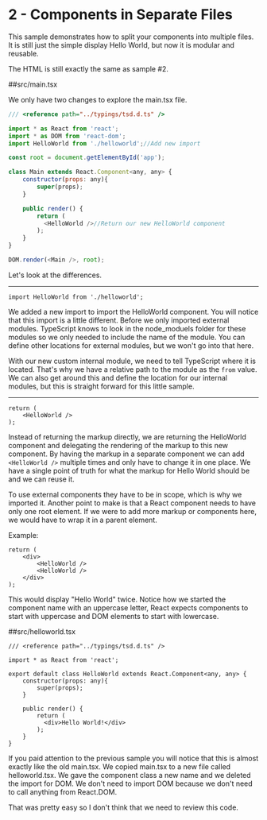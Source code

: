 # 2 - Components in Separate Files

This sample demonstrates how to split your components into multiple files. It is still just the simple display Hello World, but now it is modular and reusable.

The HTML is still exactly the same as sample #2. 

##src/main.tsx

We only have two changes to explore the main.tsx file.

```javascript
/// <reference path="../typings/tsd.d.ts" />

import * as React from 'react';
import * as DOM from 'react-dom';
import HelloWorld from './helloworld';//Add new import

const root = document.getElementById('app');

class Main extends React.Component<any, any> {
    constructor(props: any){
        super(props);
    }

	public render() {
		return (
          <HelloWorld />//Return our new HelloWorld component
        );
	}
}

DOM.render(<Main />, root); 
```

Let's look at the differences.

---

```
import HelloWorld from './helloworld';
```

We added a new import to import the HelloWorld component. You will notice that this import is a little different. Before we only imported external modules. TypeScript knows to look in the node_moduels folder for these modules so we only needed to include the name of the module. You can define other locations for external modules, but we won't go into that here.

With our new custom internal module, we need to tell TypeScript where it is located. That's why we have a relative path to the module as the `from` value. We can also get around this and define the location for our internal modules, but this is straight forward for this little sample.

---

```
return (
    <HelloWorld />
);
```

Instead of returning the markup directly, we are returning the HelloWorld component and delegating the rendering of the markup to this new component. By having the markup in a separate component we can add `<HelloWorld />` multiple times and only have to change it in one place. We have a single point of truth for what the markup for Hello World should be and we can reuse it.

To use external components they have to be in scope, which is why we imported it. Another point to make is that a React component needs to have only one root element. If we were to add more markup or components here, we would have to wrap it in a parent element. 

Example:

```
return (
    <div>
        <HelloWorld />
        <HelloWorld />
    </div>
);
```

This would display "Hello World" twice. Notice how we started the component name with an uppercase letter, React expects components to start with uppercase and DOM elements to start with lowercase.

##src/helloworld.tsx

```
/// <reference path="../typings/tsd.d.ts" />

import * as React from 'react';

export default class HelloWorld extends React.Component<any, any> {
    constructor(props: any){
        super(props);
    }

	public render() {
		return (
          <div>Hello World!</div>
        );
	}
}
```

If you paid attention to the previous sample you will notice that this is almost exactly like the old main.tsx. We copied main.tsx to a new file called helloworld.tsx. We gave the component class a new name and we deleted the import for DOM. We don't need to import DOM because we don't need to call anything from React.DOM.

That was pretty easy so I don't think that we need to review this code.
